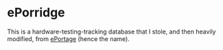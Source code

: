 # ePorridge
This is a hardware-testing-tracking database that I stole, and then heavily modified, from [ePortage](https://github.com/UMN-CMS/ePortage) (hence the name).
